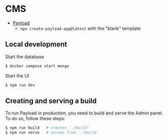 # CMS

- [Payload](https://github.com/payloadcms/payload)
  - `npx create-payload-app@latest` with the "blank" template

## Local development

Start the database

```sh
$ docker compose start mongo
```

Start the UI

```sh
$ npm run dev
```

## Creating and serving a build

To run Payload in production, you need to build and serve the Admin panel. To do so, follow these steps:

```sh
$ npm run build   # creates `./build`
$ npm run serve   # serves from `./build`
```
